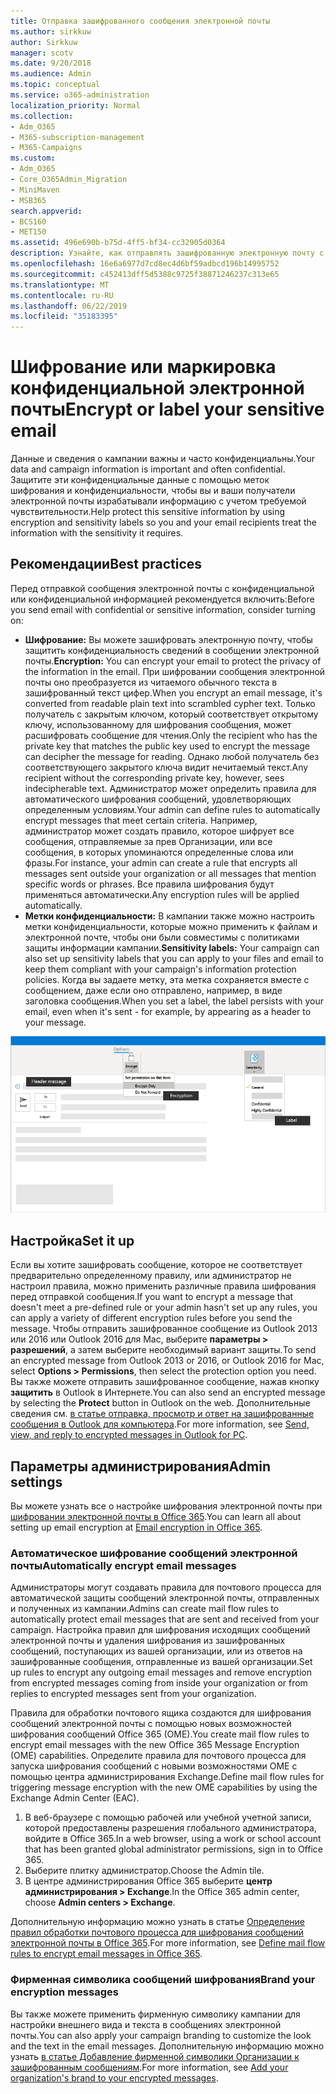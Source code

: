 ```yaml
---
title: Отправка зашифрованного сообщения электронной почты
ms.author: sirkkuw
author: Sirkkuw
manager: scotv
ms.date: 9/20/2018
ms.audience: Admin
ms.topic: conceptual
ms.service: o365-administration
localization_priority: Normal
ms.collection:
- Adm_O365
- M365-subscription-management
- M365-Campaigns
ms.custom:
- Adm_O365
- Core_O365Admin_Migration
- MiniMaven
- MSB365
search.appverid:
- BCS160
- MET150
ms.assetid: 496e690b-b75d-4ff5-bf34-cc32905d0364
description: Узнайте, как отправлять зашифрованную электронную почту с помощью Outlook.
ms.openlocfilehash: 16e6a6977d7cd8ec4d6bf59adbcd196b14995752
ms.sourcegitcommit: c452413dff5d5388c9725f38871246237c313e65
ms.translationtype: MT
ms.contentlocale: ru-RU
ms.lasthandoff: 06/22/2019
ms.locfileid: "35183395"
---
```

# <a name="encrypt-or-label-your-sensitive-email"></a><span data-ttu-id="35511-103">Шифрование или маркировка конфиденциальной электронной почты</span><span class="sxs-lookup"><span data-stu-id="35511-103">Encrypt or label your sensitive email</span></span>

<span data-ttu-id="35511-104">Данные и сведения о кампании важны и часто конфиденциальны.</span><span class="sxs-lookup"><span data-stu-id="35511-104">Your data and campaign information is important and often confidential.</span></span> <span data-ttu-id="35511-105">Защитите эти конфиденциальные данные с помощью меток шифрования и конфиденциальности, чтобы вы и ваши получатели электронной почты израбатывали информацию с учетом требуемой чувствительности.</span><span class="sxs-lookup"><span data-stu-id="35511-105">Help protect this sensitive information by using encryption and sensitivity labels so you and your email recipients treat the information with the sensitivity it requires.</span></span>


## <a name="best-practices"></a><span data-ttu-id="35511-106">Рекомендации</span><span class="sxs-lookup"><span data-stu-id="35511-106">Best practices</span></span>

<span data-ttu-id="35511-107">Перед отправкой сообщения электронной почты с конфиденциальной или конфиденциальной информацией рекомендуется включить:</span><span class="sxs-lookup"><span data-stu-id="35511-107">Before you send email with confidential or sensitive information, consider turning on:</span></span>

- <span data-ttu-id="35511-108">**Шифрование:** Вы можете зашифровать электронную почту, чтобы защитить конфиденциальность сведений в сообщении электронной почты.</span><span class="sxs-lookup"><span data-stu-id="35511-108">**Encryption:** You can encrypt your email to protect the privacy of the information in the email.</span></span> <span data-ttu-id="35511-109">При шифровании сообщения электронной почты оно преобразуется из читаемого обычного текста в зашифрованный текст цифер.</span><span class="sxs-lookup"><span data-stu-id="35511-109">When you encrypt an email message, it's converted from readable plain text into scrambled cypher text.</span></span> <span data-ttu-id="35511-110">Только получатель с закрытым ключом, который соответствует открытому ключу, использованному для шифрования сообщения, может расшифровать сообщение для чтения.</span><span class="sxs-lookup"><span data-stu-id="35511-110">Only the recipient who has the private key that matches the public key used to encrypt the message can decipher the message for reading.</span></span> <span data-ttu-id="35511-111">Однако любой получатель без соответствующего закрытого ключа видит нечитаемый текст.</span><span class="sxs-lookup"><span data-stu-id="35511-111">Any recipient without the corresponding private key, however, sees indecipherable text.</span></span> <span data-ttu-id="35511-112">Администратор может определить правила для автоматического шифрования сообщений, удовлетворяющих определенным условиям.</span><span class="sxs-lookup"><span data-stu-id="35511-112">Your admin can define rules to automatically encrypt messages that meet certain criteria.</span></span> <span data-ttu-id="35511-113">Например, администратор может создать правило, которое шифрует все сообщения, отправляемые за прев Организации, или все сообщения, в которых упоминаются определенные слова или фразы.</span><span class="sxs-lookup"><span data-stu-id="35511-113">For instance, your admin can create a rule that encrypts all messages sent outside your organization or all messages that mention specific words or phrases.</span></span> <span data-ttu-id="35511-114">Все правила шифрования будут применяться автоматически.</span><span class="sxs-lookup"><span data-stu-id="35511-114">Any encryption rules will be applied automatically.</span></span>
- <span data-ttu-id="35511-115">**Метки конфиденциальности:** В кампании также можно настроить метки конфиденциальности, которые можно применить к файлам и электронной почте, чтобы они были совместимы с политиками защиты информации кампании.</span><span class="sxs-lookup"><span data-stu-id="35511-115">**Sensitivity labels:** Your campaign can also set up sensitivity labels that you can apply to your files and email to keep them compliant with your campaign's information protection policies.</span></span> <span data-ttu-id="35511-116">Когда вы задаете метку, эта метка сохраняется вместе с сообщением, даже если оно отправлено, например, в виде заголовка сообщения.</span><span class="sxs-lookup"><span data-stu-id="35511-116">When you set a label, the label persists with your email, even when it's sent - for example, by appearing as a header to your message.</span></span>

![Схема сообщения электронной почты с выносками для меток и шифрования](media/m365-campaign-email-encrypt.png)


## <a name="set-it-up"></a><span data-ttu-id="35511-118">Настройка</span><span class="sxs-lookup"><span data-stu-id="35511-118">Set it up</span></span>

<span data-ttu-id="35511-119">Если вы хотите зашифровать сообщение, которое не соответствует предварительно определенному правилу, или администратор не настроил правила, можно применить различные правила шифрования перед отправкой сообщения.</span><span class="sxs-lookup"><span data-stu-id="35511-119">If you want to encrypt a message that doesn't meet a pre-defined rule or your admin hasn't set up any rules, you can apply a variety of different encryption rules before you send the message.</span></span> <span data-ttu-id="35511-120">Чтобы отправить зашифрованное сообщение из Outlook 2013 или 2016 или Outlook 2016 для Mac, выберите **параметры > разрешений**, а затем выберите необходимый вариант защиты.</span><span class="sxs-lookup"><span data-stu-id="35511-120">To send an encrypted message from Outlook 2013 or 2016, or Outlook 2016 for Mac, select **Options > Permissions**, then select the protection option you need.</span></span> <span data-ttu-id="35511-121">Вы также можете отправить зашифрованное сообщение, нажав кнопку **защитить** в Outlook в Интернете.</span><span class="sxs-lookup"><span data-stu-id="35511-121">You can also send an encrypted message by selecting the **Protect** button in Outlook on the web.</span></span> <span data-ttu-id="35511-122">Дополнительные сведения см. [в статье отправка, просмотр и ответ на зашифрованные сообщения в Outlook для компьютера](https://support.office.com/en-us/article/send-view-and-reply-to-encrypted-messages-in-outlook-for-pc-eaa43495-9bbb-4fca-922a-df90dee51980?ui=en-US&rs=en-US&ad=US).</span><span class="sxs-lookup"><span data-stu-id="35511-122">For more information, see [Send, view, and reply to encrypted messages in Outlook for PC](https://support.office.com/en-us/article/send-view-and-reply-to-encrypted-messages-in-outlook-for-pc-eaa43495-9bbb-4fca-922a-df90dee51980?ui=en-US&rs=en-US&ad=US).</span></span>

## <a name="admin-settings"></a><span data-ttu-id="35511-123">Параметры администрирования</span><span class="sxs-lookup"><span data-stu-id="35511-123">Admin settings</span></span>

<span data-ttu-id="35511-124">Вы можете узнать все о настройке шифрования электронной почты при [шифровании электронной почты в Office 365](https://docs.microsoft.com/en-us/office365/securitycompliance/email-encryption).</span><span class="sxs-lookup"><span data-stu-id="35511-124">You can learn all about setting up email encryption at [Email encryption in Office 365](https://docs.microsoft.com/en-us/office365/securitycompliance/email-encryption).</span></span>

### <a name="automatically-encrypt-email-messages"></a><span data-ttu-id="35511-125">Автоматическое шифрование сообщений электронной почты</span><span class="sxs-lookup"><span data-stu-id="35511-125">Automatically encrypt email messages</span></span>

<span data-ttu-id="35511-126">Администраторы могут создавать правила для почтового процесса для автоматической защиты сообщений электронной почты, отправленных и полученных из кампании.</span><span class="sxs-lookup"><span data-stu-id="35511-126">Admins can create mail flow rules to automatically protect email messages that are sent and received from your campaign.</span></span> <span data-ttu-id="35511-127">Настройка правил для шифрования исходящих сообщений электронной почты и удаления шифрования из зашифрованных сообщений, поступающих из вашей организации, или из ответов на зашифрованные сообщения, отправленные из вашей организации.</span><span class="sxs-lookup"><span data-stu-id="35511-127">Set up rules to encrypt any outgoing email messages and remove encryption from encrypted messages coming from inside your organization or from replies to encrypted messages sent from your organization.</span></span> 

<span data-ttu-id="35511-128">Правила для обработки почтового ящика создаются для шифрования сообщений электронной почты с помощью новых возможностей шифрования сообщений Office 365 (OME).</span><span class="sxs-lookup"><span data-stu-id="35511-128">You create mail flow rules to encrypt email messages with the new Office 365 Message Encryption (OME) capabilities.</span></span> <span data-ttu-id="35511-129">Определите правила для почтового процесса для запуска шифрования сообщений с новыми возможностями OME с помощью центра администрирования Exchange.</span><span class="sxs-lookup"><span data-stu-id="35511-129">Define mail flow rules for triggering message encryption with the new OME capabilities by using the Exchange Admin Center (EAC).</span></span> 

1. <span data-ttu-id="35511-130">В веб-браузере с помощью рабочей или учебной учетной записи, которой предоставлены разрешения глобального администратора, войдите в Office 365.</span><span class="sxs-lookup"><span data-stu-id="35511-130">In a web browser, using a work or school account that has been granted global administrator permissions, sign in to Office 365.</span></span> 
2. <span data-ttu-id="35511-131">Выберите плитку администратор.</span><span class="sxs-lookup"><span data-stu-id="35511-131">Choose the Admin tile.</span></span> 
3. <span data-ttu-id="35511-132">В центре администрирования Office 365 выберите **центр администрирования > Exchange**.</span><span class="sxs-lookup"><span data-stu-id="35511-132">In the Office 365 admin center, choose **Admin centers > Exchange**.</span></span> 

<span data-ttu-id="35511-133">Дополнительную информацию можно узнать в статье [Определение правил обработки почтового процесса для шифрования сообщений электронной почты в Office 365](https://docs.microsoft.com/en-us/office365/securitycompliance/define-mail-flow-rules-to-encrypt-email).</span><span class="sxs-lookup"><span data-stu-id="35511-133">For more information, see [Define mail flow rules to encrypt email messages in Office 365](https://docs.microsoft.com/en-us/office365/securitycompliance/define-mail-flow-rules-to-encrypt-email).</span></span>

### <a name="brand-your-encryption-messages"></a><span data-ttu-id="35511-134">Фирменная символика сообщений шифрования</span><span class="sxs-lookup"><span data-stu-id="35511-134">Brand your encryption messages</span></span>

<span data-ttu-id="35511-135">Вы также можете применить фирменную символику кампании для настройки внешнего вида и текста в сообщениях электронной почты.</span><span class="sxs-lookup"><span data-stu-id="35511-135">You can also apply your campaign branding to customize the look and the text in the email messages.</span></span> <span data-ttu-id="35511-136">Дополнительную информацию можно узнать [в статье Добавление фирменной символики Организации к зашифрованным сообщениям](https://docs.microsoft.com/en-us/office365/securitycompliance/email-encryption).</span><span class="sxs-lookup"><span data-stu-id="35511-136">For more information, see [Add your organization's brand to your encrypted messages](https://docs.microsoft.com/en-us/office365/securitycompliance/email-encryption).</span></span>

